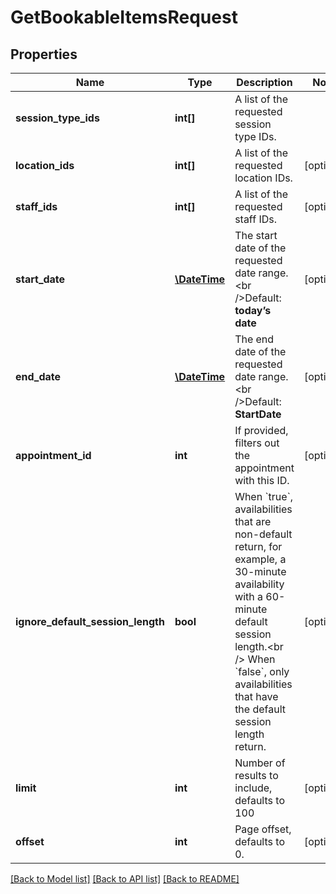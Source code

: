 # GetBookableItemsRequest

## Properties
Name | Type | Description | Notes
------------ | ------------- | ------------- | -------------
**session_type_ids** | **int[]** | A list of the requested session type IDs. | 
**location_ids** | **int[]** | A list of the requested location IDs. | [optional] 
**staff_ids** | **int[]** | A list of the requested staff IDs. | [optional] 
**start_date** | [**\DateTime**](\DateTime.md) | The start date of the requested date range.   &lt;br /&gt;Default: **today’s date** | [optional] 
**end_date** | [**\DateTime**](\DateTime.md) | The end date of the requested date range.   &lt;br /&gt;Default: **StartDate** | [optional] 
**appointment_id** | **int** | If provided, filters out the appointment with this ID. | [optional] 
**ignore_default_session_length** | **bool** | When &#x60;true&#x60;, availabilities that are non-default return, for example, a 30-minute availability with a 60-minute default session length.&lt;br /&gt;  When &#x60;false&#x60;, only availabilities that have the default session length return. | [optional] 
**limit** | **int** | Number of results to include, defaults to 100 | [optional] 
**offset** | **int** | Page offset, defaults to 0. | [optional] 

[[Back to Model list]](../README.md#documentation-for-models) [[Back to API list]](../README.md#documentation-for-api-endpoints) [[Back to README]](../README.md)


